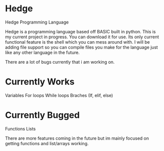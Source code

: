 # Hedge
Hedge Programming Language

Hedge is a programming language based off BASIC built in python.
This is my current project in progress. You can download it for use.
Its only current functional feature is the shell which you can mess around with.
I will be adding file support so you can compile files you make for the language
just like any other language in the future.

There are a lot of bugs currently that i am working on.

# Currently Works
Variables
For loops
While loops
Braches (If, elif, else)

# Currently Bugged
Functions
Lists

There are more features coming in the future but im mainly focused on getting functions and list/arrays
working.
